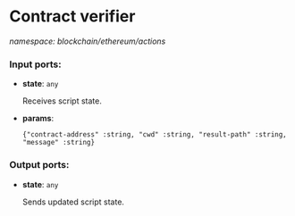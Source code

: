 # Contract verifier

_namespace: blockchain/ethereum/actions_

### Input ports:

* __state__: ` any `

    Receives script state.


* __params__: 
    ```
    {"contract-address" :string, "cwd" :string, "result-path" :string, "message" :string}
    ```

### Output ports:

* __state__: ` any `

    Sends updated script state.

